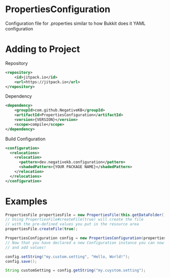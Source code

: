 # PropertiesConfiguration
Configuration file for .properties similar to how Bukkit does it YAML configuration

# Adding to Project
Repository
```xml
<repository>
    <id>jitpack.io</id>
    <url>https://jitpack.io</url>
</repository>
```
Dependency
```xml
<dependency>
    <groupId>com.github.NegativeKB</groupId>
	<artifactId>PropertiesConfiguration</artifactId>
	<version>{VERSION}</version>
    <scope>compile</scope>
</dependency>
```
Build Configuration
```xml
<configuration>
  <relocations>
    <relocation>
      <pattern>dev.negativekb.configuration</pattern>
      <shadedPattern>{YOUR PACKAGE NAME}</shadedPattern>
    </relocation>
  </relocations>
</configuration>
```

# Examples
```java
PropertiesFile propertiesFile = new PropertiesFile(this.getDataFolder().getPath(), "database.properties");
// Using PropertiesFile#createFile(true) will create the file
// with the pre-defined values you put in the resource area        
propertiesFile.createFile(true);

PropertiesConfiguration config = new PropertiesConfiguration(propertiesFile.asFile());
// Now that you have declared a new Configuration instance you can now get
// and add values!

config.setString("my.custom.setting", "Hello, World!");
config.save();

String customSetting = config.getString("my.cuystom.setting");
```
